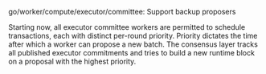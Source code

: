 go/worker/compute/executor/committee: Support backup proposers

Starting now, all executor committee workers are permitted to schedule
transactions, each with distinct per-round priority. Priority dictates
the time after which a worker can propose a new batch. The consensus
layer tracks all published executor commitments and tries to build
a new runtime block on a proposal with the highest priority.
